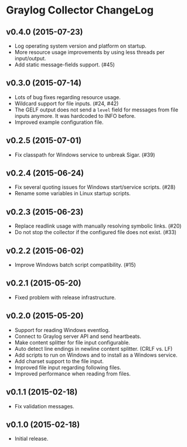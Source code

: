 Graylog Collector ChangeLog
===========================

## v0.4.0 (2015-07-23)

* Log operating system version and platform on startup.
* More resource usage improvements by using less threads per input/output.
* Add static message-fields support. (#45)

## v0.3.0 (2015-07-14)

* Lots of bug fixes regarding resource usage.
* Wildcard support for file inputs. (#24, #42)
* The GELF output does not send a `level` field for messages from file inputs
  anymore. It was hardcoded to INFO before.
* Improved example configuration file.

## v0.2.5 (2015-07-01)

* Fix classpath for Windows service to unbreak Sigar. (#39)

## v0.2.4 (2015-06-24)

* Fix several quoting issues for Windows start/service scripts. (#28)
* Rename some variables in Linux startup scripts.

## v0.2.3 (2015-06-23)

* Replace readlink usage with manually resolving symbolic links. (#20)
* Do not stop the collector if the configured file does not exist. (#33)

## v0.2.2 (2015-06-02)

* Improve Windows batch script compatibility. (#15)

## v0.2.1 (2015-05-20)

* Fixed problem with release infrastructure.

## v0.2.0 (2015-05-20)

* Support for reading Windows eventlog.
* Connect to Graylog server API and send heartbeats.
* Make content splitter for file input configurable.
* Auto detect line endings in newline content splitter. (CRLF vs. LF)
* Add scripts to run on Windows and to install as a Windows service.
* Add charset support to the file input.
* Improved file input regarding following files.
* Improved performance when reading from files.

## v0.1.1 (2015-02-18)

* Fix validation messages.

## v0.1.0 (2015-02-18)

* Initial release.
